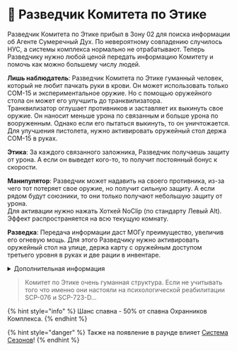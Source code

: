# 👲 Разведчик Комитета по Этике

Разведчик Комитета по Этике прибыл в Зону 02 для поиска информации об Агенте Сумеречный Дух. По невероятному совпадению случилось НУС, а системы комплекса нормально не отрабатывают. Теперь Разведчику нужно любой ценой передать информацию Комитету и помочь как можно большему числу людей.

**Лишь наблюдатель**: Разведчик Комитета по Этике гуманный человек, который не любит пачкать руки в крови. Он может использовать только COM-15 и экспериментальное оружие. Но с помощью оружейного стола он может его улучшить до транквилизатора.\
Транквилизатор оглушает противников и заставляет их выкинуть свое оружие. Он наносит меньше урона по связанным и больше урона по вооруженным. Однако если его пытаться выкинуть, то он уничтожается. Для улучшения пистолета, нужно активировать оружейный стол держа COM-15 в руках.

**Этика**: За каждого связанного заложника, Разведчик получаешь защиту от урона. А если он выведет кого-то, то получит постоянный бонус к скорости.

**Манипулятор**: Разведчик может надавить на своего противника, из-за чего тот потеряет свое оружие, но получит сильную защиту. А если рядом будут союзники, то они только получают небольшую защиту от урона.\
Для активации нужно нажать Хоткей NoClip (по стандарту Левый Alt). Эффект распространяется на всю текущую комнату.

**Разведка**: Передача информации даст МОГу преимущество, увеличив его огневую мощь. Для этого Разведчику нужно активировать оружейный стол на улице, держа карту с оружейным доступом третьего уровня в руках и две рации в инвентаре.

<details>

<summary>Дополнительная информация</summary>

* **Класс**: Рядовой МОГ
* **Оружие**: COM-15
* **Уровень доступа**: Карта Рядового МОГ
* **Броня**: Боевая броня
* **Особое снаряжение**: Отсутствует

</details>

> Комитет по Этике очень гуманная структура. Если не учитывать того что именно они настояли на психологической реабилитации SCP-076 и SCP-723-D…

{% hint style="info" %}
Шанс спавна - 50% от спавна Охранников Комплекса.
{% endhint %}

{% hint style="danger" %}
Также на появление в раунде влияет [Система Сезонов](../../server-systems/seasons-system/)!
{% endhint %}
